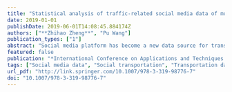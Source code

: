 ```yaml
---
title: "Statistical analysis of traffic-related social media data of multiple cities in China"
date: 2019-01-01
publishDate: 2019-06-01T14:08:45.884174Z
authors: ["**Zhihao Zheng**", "Pu Wang"]
publication_types: ["1"]
abstract: "Social media platform has become a new data source for transportation research and practices. In this study, we analyzed the temporal-spatial features of traffic-related social media data of six big cities in China. In addition, we studied the occurrence of social media data on different levels of roads in Shenzhen, one of the six cities that we obtained road configuration data. Finally, similarities and differences of various types of traffic-related social media data were analyzed in the studied six big cities."
featured: false
publication: "*International Conference on Applications and Techniques in Cyber Security and Intelligence*"
tags: ["Social media data", "Social transportation", "Transportation data analysis", "social transportation", "transportation data analysis"]
url_pdf: "http://link.springer.com/10.1007/978-3-319-98776-7"
doi: "10.1007/978-3-319-98776-7"
---
```


